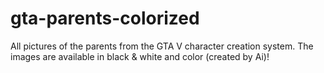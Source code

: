 # gta-parents-colorized
All pictures of the parents from the GTA V character creation system. The images are available in black &amp; white and color (created by Ai)!
